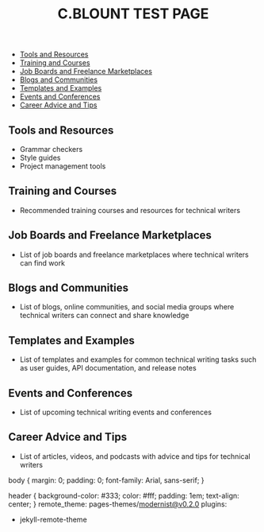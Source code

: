 <!DOCTYPE html>
<html>
<head>
  <meta charset="utf-8">
  <link rel="stylesheet" href="style.css">
</head>
<body>
  <header>
    <h1> C.BLOUNT TEST PAGE </h1>
  </header>
  <nav>
    <ul>
      <li><a href="#tools">Tools and Resources</a></li>
      <li><a href="#training">Training and Courses</a></li>
      <li><a href="#jobs">Job Boards and Freelance Marketplaces</a></li>
      <li><a href="#blogs">Blogs and Communities</a></li>
      <li><a href="#templates">Templates and Examples</a></li>
      <li><a href="#events">Events and Conferences</a></li>
      <li><a href="#career">Career Advice and Tips</a></li>
    </ul>
  </nav>
  <main>
    <section id="tools">
      <h2>Tools and Resources</h2>
      <ul>
        <li>Grammar checkers</li>
        <li>Style guides</li>
        <li>Project management tools</li>
      </ul>
    </section>
    <section id="training">
      <h2>Training and Courses</h2>
      <ul>
        <li>Recommended training courses and resources for technical writers</li>
      </ul>
    </section>
    <section id="jobs">
      <h2>Job Boards and Freelance Marketplaces</h2>
      <ul>
        <li>List of job boards and freelance marketplaces where technical writers can find work</li>
      </ul>
    </section>
    <section id="blogs">
      <h2>Blogs and Communities</h2>
      <ul>
        <li>List of blogs, online communities, and social media groups where technical writers can connect and share knowledge</li>
      </ul>
    </section>
    <section id="templates">
      <h2>Templates and Examples</h2>
      <ul>
        <li>List of templates and examples for common technical writing tasks such as user guides, API documentation, and release notes</li>
      </ul>
    </section>
    <section id="events">
      <h2>Events and Conferences</h2>
      <ul>
        <li>List of upcoming technical writing events and conferences</li>
      </ul>
    </section>
    <section id="career">
      <h2>Career Advice and Tips</h2>
      <ul>
        <li>List of articles, videos, and podcasts with advice and tips for technical writers</li>
      </ul>
    </section>
  </main>
  <script src="main.js"></script>
</body>
</html>

body {
  margin: 0;
  padding: 0;
  font-family: Arial, sans-serif;
}

header {
  background-color: #333;
  color: #fff;
  padding: 1em;
  text-align: center;
}
remote_theme: pages-themes/modernist@v0.2.0
plugins:
- jekyll-remote-theme 
